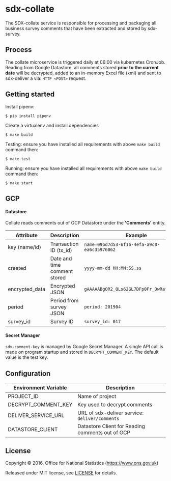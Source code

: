 # sdx-collate

The SDX-collate service is responsible for processing and packaging all business survey comments that have been
extracted and stored by sdx-survey.

## Process

The collate microservice is triggered daily at 06:00 via kubernetes CronJob. Reading from Google Datastore, all comments 
stored **prior to the current date** will be decrypted, added to an in-memory Excel file (xml) and sent to sdx-deliver a via:
`HTTP <POST>` request.

## Getting started
Install pipenv:
```shell
$ pip install pipenv
```

Create a virtualenv and install dependencies
```shell
$ make build
```

Testing:
ensure you have installed all requirements with above `make build` command then:
```shell
$ make test
```

Running:
ensure you have installed all requirements with above `make build` command then:
```shell
$ make start
```

## GCP

#### Datastore
Collate reads comments out of GCP Datastore under the **'Comments'** entity.

| Attribute       | Description                  | Example
|-----------------|------------------------------|----------------
| key (name/id)   | Transaction ID (tx_id)       | `name=09bd7d53-6f16-4efa-a9c0-ea6c35976062`
| created         | Date and time comment stored | `yyyy-mm-dd HH:MM:SS.ss`
| encrypted_data  | Encrypted JSON               | `gAAAAABgOR2_QLs62GL7DFp0Fr_DwRatIQlWK...`
| period          | Period from survey JSON      | `period: 201904`
| survey_id       | Survey ID                    | `survey_id: 017`

#### Secret Manager
`sdx-comment-key` is managed by Google Secret Manager. A single API call is made on program startup
and stored in `DECRYPT_COMMENT_KEY`. The default value is the test key.

## Configuration
| Environment Variable    | Description
|-------------------------|------------------------------------
| PROJECT_ID              | Name of project
| DECRYPT_COMMENT_KEY     | Key used to decrypt comments
| DELIVER_SERVICE_URL     | URL of sdx-deliver service: `deliver/comments`
| DATASTORE_CLIENT        | Datastore Client for Reading comments out of GCP

## License

Copyright © 2016, Office for National Statistics (https://www.ons.gov.uk)

Released under MIT license, see [LICENSE](LICENSE) for details.